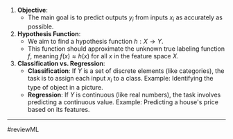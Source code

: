 
1. **Objective**:
    - The main goal is to predict outputs $y_i$ from inputs $x_i$ as accurately as possible.
2. **Hypothesis Function**:
    - We aim to find a hypothesis function $h: X \rightarrow Y$.
    - This function should approximate the unknown true labeling function $f$, meaning $f(x) \approx h(x)$ for all $x$ in the feature space $X$.
3. **Classification vs. Regression**:
    - **Classification**: If $Y$ is a set of discrete elements (like categories), the task is to assign each input $x_i$ to a class. Example: Identifying the type of object in a picture.
    - **Regression**: If $Y$ is continuous (like real numbers), the task involves predicting a continuous value. Example: Predicting a house's price based on its features.


---
#reviewML 